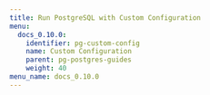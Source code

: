 ```yaml
---
title: Run PostgreSQL with Custom Configuration
menu:
  docs_0.10.0:
    identifier: pg-custom-config
    name: Custom Configuration
    parent: pg-postgres-guides
    weight: 40
menu_name: docs_0.10.0
---
```


